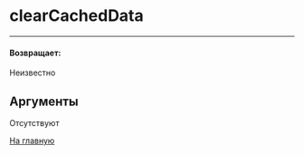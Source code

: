 # clearCachedData

---



#### Возвращает:

Неизвестно

## Аргументы

Отсутствуют



[На главную](./ecmfunctions/)